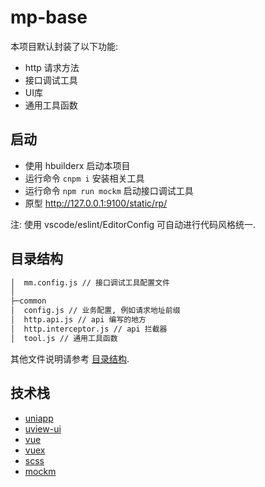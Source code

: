 # mp-base

本项目默认封装了以下功能:

- http 请求方法
- 接口调试工具
- UI库
- 通用工具函数

## 启动
- 使用 hbuilderx 启动本项目
- 运行命令 `cnpm i` 安装相关工具
- 运行命令 `npm run mockm` 启动接口调试工具
- 原型 http://127.0.0.1:9100/static/rp/

注: 使用 vscode/eslint/EditorConfig 可自动进行代码风格统一.

## 目录结构
``` txt
│  mm.config.js // 接口调试工具配置文件
│
├─common
│  config.js // 业务配置, 例如请求地址前缀
│  http.api.js // api 编写的地方
│  http.interceptor.js // api 拦截器
│  tool.js // 通用工具函数

```

其他文件说明请参考 [目录结构](https://uniapp.dcloud.io/uniCloud/admin?id=%e7%9b%ae%e5%bd%95%e7%bb%93%e6%9e%84).

## 技术栈
- [uniapp](https://uniapp.dcloud.io/)
- [uview-ui](https://www.uviewui.com/)
- [vue](https://cn.vuejs.org/v2/guide/)
- [vuex](https://vuex.vuejs.org/zh/guide/)
- [scss](https://www.sass.hk/guide/)
- [mockm](https://hongqiye.com/doc/mockm/)
